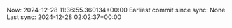 Now: 2024-12-28 11:36:55.360134+00:00 Earliest commit since sync: None Last sync: 2024-12-28 02:02:37+00:00
